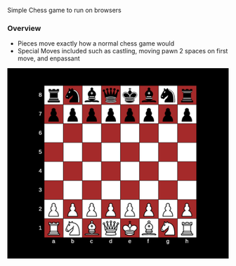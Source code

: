 Simple Chess game to run on browsers

### Overview ###
* Pieces move exactly how a normal chess game would
* Special Moves included such as castling, moving pawn 2 spaces on first move, and enpassant

![Chess Board](https://github.com/nuuenkdaniel/Chess/blob/master/images/image.png?raw=true)
